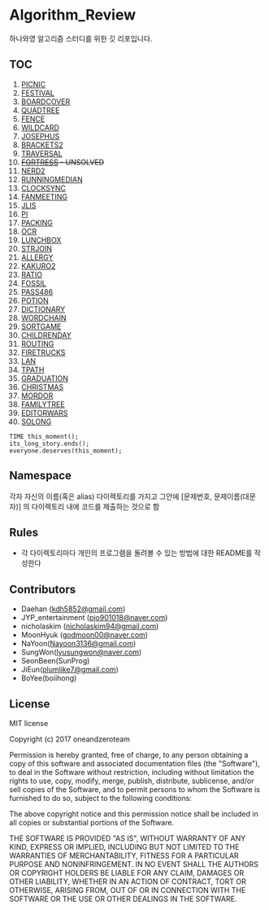 # Algorithm_Review
하나와영 알고리즘 스터디를 위한 깃 리포입니다.

## TOC
1. [PICNIC](https://algospot.com/judge/problem/read/PICNIC)
2. [FESTIVAL](https://algospot.com/judge/problem/read/FESTIVAL)
3. [BOARDCOVER](https://algospot.com/judge/problem/read/BOARDCOVER)
4. [QUADTREE](https://algospot.com/judge/problem/read/QUADTREE)
5. [FENCE](https://algospot.com/judge/problem/read/FENCE)
6. [WILDCARD](https://algospot.com/judge/problem/read/WILDCARD)
7. [JOSEPHUS](https://algospot.com/judge/problem/read/JOSEPHUS)
8. [BRACKETS2](https://algospot.com/judge/problem/read/BRACKETS2)
9. [TRAVERSAL](https://algospot.com/judge/problem/read/TRAVERSAL)
10. ~~[FORTRESS](https://algospot.com/judge/problem/read/FORTRESS) - UNSOLVED~~
11. [NERD2](https://algospot.com/judge/problem/read/NERD2)
12. [RUNNINGMEDIAN](https://algospot.com/judge/problem/read/RUNNINGMEDIAN)
13. [CLOCKSYNC](https://algospot.com/judge/problem/read/CLOCKSYNC)
14. [FANMEETING](https://algospot.com/judge/problem/read/FANMEETING)
15. [JLIS](https://algospot.com/judge/problem/read/JLIS)
16. [PI](https://algospot.com/judge/problem/read/PI)
17. [PACKING](https://algospot.com/judge/problem/read/PACKING)
18. [OCR](https://algospot.com/judge/problem/read/OCR)
19. [LUNCHBOX](https://algospot.com/judge/problem/read/LUNCHBOX)
20. [STRJOIN](https://algospot.com/judge/problem/read/STRJOIN)
21. [ALLERGY](https://algospot.com/judge/problem/read/ALLERGY)
22. [KAKURO2](https://algospot.com/judge/problem/read/KAKURO2)
23. [RATIO](https://algospot.com/judge/problem/read/RATIO)
24. [FOSSIL](https://algospot.com/judge/problem/read/FOSSIL)
25. [PASS486](https://algospot.com/judge/problem/read/PASS486)
26. [POTION](https://algospot.com/judge/problem/read/POTION)
27. [DICTIONARY](https://algospot.com/judge/problem/read/DICTIONARY)
28. [WORDCHAIN](https://algospot.com/judge/problem/read/WORDCHAIN)
29. [SORTGAME](https://algospot.com/judge/problem/read/SORTGAME)
30. [CHILDRENDAY](https://algospot.com/judge/problem/read/CHILDRENDAY)
31. [ROUTING](https://algospot.com/judge/problem/read/ROUTING)
32. [FIRETRUCKS](https://algospot.com/judge/problem/read/FIRETRUCKS)
33. [LAN](https://algospot.com/judge/problem/read/LAN)
34. [TPATH](https://algospot.com/judge/problem/read/TPATH)
35. [GRADUATION](https://algospot.com/judge/problem/read/GRADUATION)
36. [CHRISTMAS](https://algospot.com/judge/problem/read/CHRISTMAS)
37. [MORDOR](https://algospot.com/judge/problem/read/MORDOR)
38. [FAMILYTREE](https://algospot.com/judge/problem/read/FAMILYTREE)
39. [EDITORWARS](https://algospot.com/judge/problem/read/EDITORWARS)
40. [SOLONG](https://algospot.com/judge/problem/read/SOLONG)

```cpp,
TIME this_moment();
its_long_story.ends();
everyone.deserves(this_moment);
```

## Namespace
각자 자신의 이름(혹은 alias) 다이렉토리를 가지고
그안에 [문제번호, 문제이름(대문자)] 의 다이렉토리 내에 코드를 제출하는 것으로 함

## Rules
- 각 다이렉토리마다 개인의 프로그램을 돌려볼 수 있는 방법에 대한 README를 작성한다

## Contributors
- Daehan (kdh5852@gmail.com)
- JYP_entertainment (pjo901018@naver.com)
- nicholaskim (nicholaskim94@gmail.com)
- MoonHyuk (godmoon00@naver.com)
- NaYoon(Nayoon3136@gmail.com)
- SungWon(lyusungwon@naver.com)
- SeonBeen(SunProg)
- JiEun(plumlike7@gmail.com)
- BoYee(boiihong)

## License
MIT license

Copyright (c) 2017 oneandzeroteam

Permission is hereby granted, free of charge, to any person
obtaining a copy of this software and associated documentation
files (the "Software"), to deal in the Software without
restriction, including without limitation the rights to use,
copy, modify, merge, publish, distribute, sublicense, and/or sell
copies of the Software, and to permit persons to whom the
Software is furnished to do so, subject to the following
conditions:

The above copyright notice and this permission notice shall be
included in all copies or substantial portions of the Software.

THE SOFTWARE IS PROVIDED "AS IS", WITHOUT WARRANTY OF ANY KIND,
EXPRESS OR IMPLIED, INCLUDING BUT NOT LIMITED TO THE WARRANTIES
OF MERCHANTABILITY, FITNESS FOR A PARTICULAR PURPOSE AND
NONINFRINGEMENT. IN NO EVENT SHALL THE AUTHORS OR COPYRIGHT
HOLDERS BE LIABLE FOR ANY CLAIM, DAMAGES OR OTHER LIABILITY,
WHETHER IN AN ACTION OF CONTRACT, TORT OR OTHERWISE, ARISING
FROM, OUT OF OR IN CONNECTION WITH THE SOFTWARE OR THE USE OR
OTHER DEALINGS IN THE SOFTWARE.

